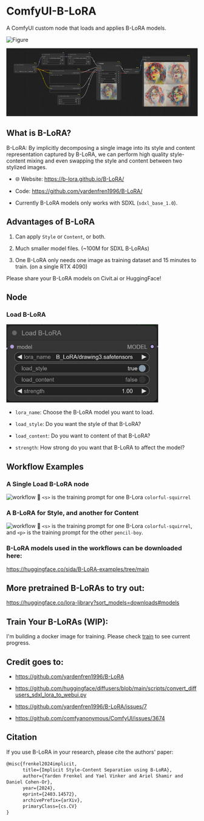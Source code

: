 # ComfyUI-B-LoRA

A ComfyUI custom node that loads and applies B-LoRA models.

![Figure](https://b-lora.github.io/B-LoRA/static/figures/teaser_style_content_blora.png)

![Reproducing](workflows/reproduce_official_example.png)

## What is B-LoRA?

B-LoRA: By implicitly decomposing a single image into its style and content representation captured by B-LoRA, we can perform high quality style-content mixing and even swapping the style and content between two stylized images.

 - 🌐 Website: https://b-lora.github.io/B-LoRA/

 - Code: https://github.com/yardenfren1996/B-LoRA/

 - Currently B-LoRA models only works with SDXL (`sdxl_base_1.0`).

## Advantages of B-LoRA

1. Can apply `Style` or `Content`, or both.

2. Much smaller model files. (~100M for SDXL B-LoRAs)

3. One B-LoRA only needs one image as training dataset and 15 minutes to train. (on a single RTX 4090)

Please share your B-LoRA models on Civit.ai or HuggingFace!

## Node

### Load B-LoRA

<img src="nodes/load_b_lora.png" width="400" />

 - `lora_name`: Choose the B-LoRA model you want to load.

 - `load_style`: Do you want the style of that B-LoRA?

 - `load_content`: Do you want to content of that B-LoRA?

 - `strength`: How strong do you want that B-LoRA to affect the model?

## Workflow Examples

### A Single Load B-LoRA node

![workflow](workflows/load_b_lora.png)
🌟 `<s>` is the training prompt for one B-Lora `colorful-squirrel`

### A B-LoRA for Style, and another for Content

![workflow](workflows/style_plus_content.png)
🌟 `<s>` is the training prompt for one B-Lora `colorful-squirrel`, and `<p>` is the training prompt for the other `pencil-boy`.

### B-LoRA models used in the workflows can be downloaded here:

https://huggingface.co/sida/B-LoRA-examples/tree/main

## More pretrained B-LoRAs to try out:

https://huggingface.co/lora-library?sort_models=downloads#models

## Train Your B-LoRAs (WIP):

I'm building a docker image for training. Please check [train](./train/README.md) to see current progress.

## Credit goes to:

 - https://github.com/yardenfren1996/B-LoRA

 - https://github.com/huggingface/diffusers/blob/main/scripts/convert_diffusers_sdxl_lora_to_webui.py

 - https://github.com/yardenfren1996/B-LoRA/issues/7

 - https://github.com/comfyanonymous/ComfyUI/issues/3674

## Citation

If you use B-LoRA in your research, please cite the authors' paper:

```
@misc{frenkel2024implicit,
      title={Implicit Style-Content Separation using B-LoRA}, 
      author={Yarden Frenkel and Yael Vinker and Ariel Shamir and Daniel Cohen-Or},
      year={2024},
      eprint={2403.14572},
      archivePrefix={arXiv},
      primaryClass={cs.CV}
}
```